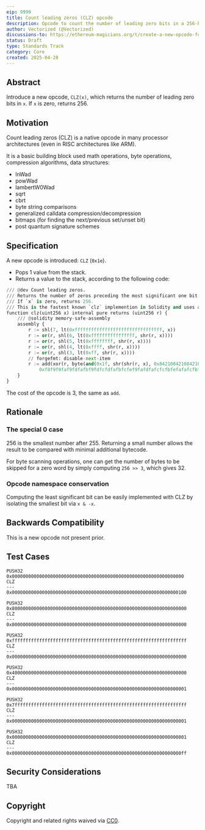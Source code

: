 ```yaml
---
eip: 9999
title: Count leading zeros (CLZ) opcode
description: Opcode to count the number of leading zero bits in a 256-bit word
author: Vectorized (@Vectorized)
discussions-to: https://ethereum-magicians.org/t/create-a-new-opcode-for-counting-leading-zeros-clz/10805
status: Draft
type: Standards Track
category: Core
created: 2025-04-28
---
```


## Abstract

Introduce a new opcode, `CLZ(x)`, which returns the number of leading zero bits in `x`. If `x` is zero, returns 256.

## Motivation

Count leading zeros (CLZ) is a native opcode in many processor architectures (even in RISC architectures like ARM).

It is a basic building block used math operations, byte operations, compression algorithms, data structures:

- lnWad
- powWad
- lambertW0Wad
- sqrt
- cbrt
- byte string comparisons
- generalized calldata compression/decompression
- bitmaps (for finding the next/previous set/unset bit)
- post quantum signature schemes

## Specification

A new opcode is introduced: `CLZ` (`0x1e`).

- Pops 1 value from the stack.
- Returns a value to the stack, according to the following code:

```python
/// @dev Count leading zeros.
/// Returns the number of zeros preceding the most significant one bit.
/// If `x` is zero, returns 256.
/// This is the fastest known `clz` implemention in Solidity and uses about 184 gas.
function clz(uint256 x) internal pure returns (uint256 r) {
    /// @solidity memory-safe-assembly
    assembly {
        r := shl(7, lt(0xffffffffffffffffffffffffffffffff, x))
        r := or(r, shl(6, lt(0xffffffffffffffff, shr(r, x))))
        r := or(r, shl(5, lt(0xffffffff, shr(r, x))))
        r := or(r, shl(4, lt(0xffff, shr(r, x))))
        r := or(r, shl(3, lt(0xff, shr(r, x))))
        // forgefmt: disable-next-item
        r := add(xor(r, byte(and(0x1f, shr(shr(r, x), 0x8421084210842108cc6318c6db6d54be)),
            0xf8f9f9faf9fdfafbf9fdfcfdfafbfcfef9fafdfafcfcfbfefafafcfbffffffff)), iszero(x))
    }
}
```

The cost of the opcode is 3, the same as `add`.

## Rationale

### The special 0 case

256 is the smallest number after 255. Returning a small number allows the result to be compared with minimal additional bytecode.

For byte scanning operations, one can get the number of bytes to be skipped for a zero word by simply computing `256 >> 3`, which gives 32.

### Opcode namespace conservation

Computing the least significant bit can be easily implemented with CLZ by isolating the smallest bit via `x & -x`.

## Backwards Compatibility

This is a new opcode not present prior.

## Test Cases

```
PUSH32 0x000000000000000000000000000000000000000000000000000000000000000
CLZ
---
0x0000000000000000000000000000000000000000000000000000000000000100
```

```
PUSH32 0x8000000000000000000000000000000000000000000000000000000000000000
CLZ
---
0x0000000000000000000000000000000000000000000000000000000000000000
```

```
PUSH32 0xffffffffffffffffffffffffffffffffffffffffffffffffffffffffffffffff
CLZ
---
0x0000000000000000000000000000000000000000000000000000000000000000
```

```
PUSH32 0x4000000000000000000000000000000000000000000000000000000000000000
CLZ
---
0x0000000000000000000000000000000000000000000000000000000000000001
```

```
PUSH32 0x7fffffffffffffffffffffffffffffffffffffffffffffffffffffffffffffff
CLZ
---
0x0000000000000000000000000000000000000000000000000000000000000001
```

```
PUSH32 0x0000000000000000000000000000000000000000000000000000000000000001
CLZ
---
0x00000000000000000000000000000000000000000000000000000000000000ff
```

## Security Considerations

TBA

## Copyright

Copyright and related rights waived via [CC0](../LICENSE.md).
